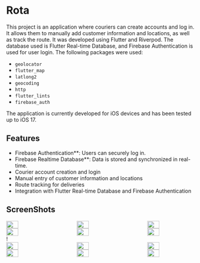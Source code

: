 # Rota

This project is an application where couriers can create accounts and log in. It allows them to manually add customer information and locations, as well as track the route. It was developed using Flutter and Riverpod. The database used is Flutter Real-time Database, and Firebase Authentication is used for user login. The following packages were used:  
- `geolocator`
- `flutter_map`
- `latlong2`
- `geocoding`
- `http`
- `flutter_lints`
- `firebase_auth`

The application is currently developed for iOS devices and has been tested up to iOS 17.

## Features
- Firebase Authentication**: Users can securely log in.
- Firebase Realtime Database**: Data is stored and synchronized in real-time.
- Courier account creation and login
- Manual entry of customer information and locations
- Route tracking for deliveries
- Integration with Flutter Real-time Database and Firebase Authentication

## ScreenShots
<div style="display: flex; justify-content: space-between;">
  <img src="https://github.com/user-attachments/assets/edb6b5a4-e146-4394-8121-cd65efda48ec" width="25%" />
  <img src="https://github.com/user-attachments/assets/0fdeffdd-0608-4ee6-8667-59df7194bfc8" width="25%" />
  <img src="https://github.com/user-attachments/assets/b7ea46a2-cf8e-4bb7-99a9-372c5bffe7df" width="25%" />
  
</div>

<div style="display: flex; justify-content: space-between;">
  <img src="https://github.com/user-attachments/assets/bd79d5e4-b8eb-489c-a8cf-bdc461f7f21c" width="25%" />
  <img src="https://github.com/user-attachments/assets/ba552b22-047b-438e-bca5-7656d355a48c" width="25%" />
  <img src="https://github.com/user-attachments/assets/686662f7-16ba-440d-b23a-1fe93f176c08" width="25%" />
</div>!


<div style="display: flex; justify-content: space-between;">
  <img src="https://github.com/user-attachments/assets/b4e15f78-75a2-423f-9895-39b8121039d4" width="25%" />
  <img src="https://github.com/user-attachments/assets/7a3904c3-929a-4354-b66c-c9776c87b262" width="25%" />
  <img src="https://github.com/user-attachments/assets/be8c0762-9ea8-493f-92e2-a20d457f055a" width="25%" />
</div>


<div style="display: flex; justify-content: space-between;">
  <img src="https://github.com/user-attachments/assets/88d649b4-115d-4a7f-b62a-426db169394f" width="25%" />
  <img src="https://github.com/user-attachments/assets/d66dbc99-39d3-41d5-9450-d6841f63f98f" width="25%" />
  <img src="https://github.com/user-attachments/assets/306b007c-3a23-45a0-8edc-b54893a789e4" width="25%" />
</div>












